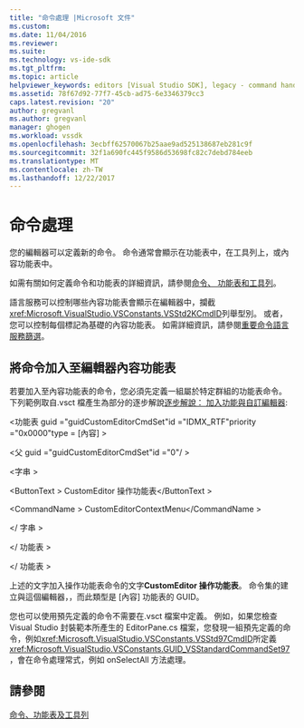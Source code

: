 ```yaml
---
title: "命令處理 |Microsoft 文件"
ms.custom: 
ms.date: 11/04/2016
ms.reviewer: 
ms.suite: 
ms.technology: vs-ide-sdk
ms.tgt_pltfrm: 
ms.topic: article
helpviewer_keywords: editors [Visual Studio SDK], legacy - command handling
ms.assetid: 78f67d92-77f7-45cb-ad75-6e3346379cc3
caps.latest.revision: "20"
author: gregvanl
ms.author: gregvanl
manager: ghogen
ms.workload: vssdk
ms.openlocfilehash: 3ecbff62570067b25aae9ad525138687eb281c9f
ms.sourcegitcommit: 32f1a690fc445f9586d53698fc82c7debd784eeb
ms.translationtype: MT
ms.contentlocale: zh-TW
ms.lasthandoff: 12/22/2017
---
```

# <a name="command-handling"></a>命令處理
您的編輯器可以定義新的命令。 命令通常會顯示在功能表中，在工具列上，或內容功能表中。  
  
 如需有關如何定義命令和功能表的詳細資訊，請參閱[命令、 功能表和工具列](../extensibility/internals/commands-menus-and-toolbars.md)。  
  
 語言服務可以控制哪些內容功能表會顯示在編輯器中，攔截<xref:Microsoft.VisualStudio.VSConstants.VSStd2KCmdID>列舉型別。 或者，您可以控制每個標記為基礎的內容功能表。 如需詳細資訊，請參閱[重要命令語言服務篩選](../extensibility/internals/important-commands-for-language-service-filters.md)。  
  
## <a name="adding-commands-to-the-editor-context-menu"></a>將命令加入至編輯器內容功能表  
 若要加入至內容功能表的命令，您必須先定義一組屬於特定群組的功能表命令。 下列範例取自.vsct 檔產生為部分的逐步解說[逐步解說： 加入功能與自訂編輯器](../extensibility/walkthrough-adding-features-to-a-custom-editor.md):  
  
 \<功能表 guid ="guidCustomEditorCmdSet"id ="IDMX_RTF"priority ="0x0000"type = [內容] >  
  
 \<父 guid ="guidCustomEditorCmdSet"id ="0"/ >  
  
 \<字串 >  
  
 \<ButtonText > CustomEditor 操作功能表\</ButtonText >  
  
 \<CommandName > CustomEditorContextMenu\</CommandName >  
  
 \</ 字串 >  
  
 \</ 功能表 >  
  
 \</ 功能表 >  
  
 上述的文字加入操作功能表命令的文字**CustomEditor 操作功能表**。 命令集的建立與這個編輯器，，而此類型是 [內容] 功能表的 GUID。  
  
 您也可以使用預先定義的命令不需要在.vsct 檔案中定義。 例如，如果您檢查 Visual Studio 封裝範本所產生的 EditorPane.cs 檔案，您發現一組預先定義的命令，例如<xref:Microsoft.VisualStudio.VSConstants.VSStd97CmdID>所定義<xref:Microsoft.VisualStudio.VSConstants.GUID_VSStandardCommandSet97>，會在命令處理常式，例如 onSelectAll 方法處理。  
  
## <a name="see-also"></a>請參閱  
 [命令、功能表及工具列](../extensibility/internals/commands-menus-and-toolbars.md)